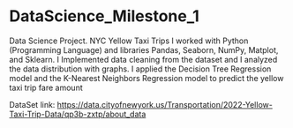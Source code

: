 # DataScience_Milestone_1
Data Science Project. NYC Yellow Taxi Trips
I worked with Python (Programming Language) and libraries Pandas, Seaborn, NumPy, Matplot, and Sklearn. 
I Implemented data cleaning from the dataset and I analyzed the data distribution with graphs. 
I applied the Decision Tree Regression model and the K-Nearest Neighbors Regression model to predict the yellow taxi trip fare amount 

DataSet link: https://data.cityofnewyork.us/Transportation/2022-Yellow-Taxi-Trip-Data/qp3b-zxtp/about_data
